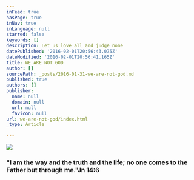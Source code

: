 ```yaml
---
inFeed: true
hasPage: true
inNav: true
inLanguage: null
starred: false
keywords: []
description: Let us love all and judge none
datePublished: '2016-02-01T20:56:43.075Z'
dateModified: '2016-02-01T20:56:41.165Z'
title: WE ARE NOT GOD
author: []
sourcePath: _posts/2016-01-31-we-are-not-god.md
published: true
authors: []
publisher:
  name: null
  domain: null
  url: null
  favicon: null
url: we-are-not-god/index.html
_type: Article

---
```

![](https://the-grid-user-content.s3-us-west-2.amazonaws.com/43f38942-99c6-4b9a-8c13-6897cef56c7a.jpg)

### "I am the way and the truth and the life; no one comes to the Father but through me."Jn 14:6